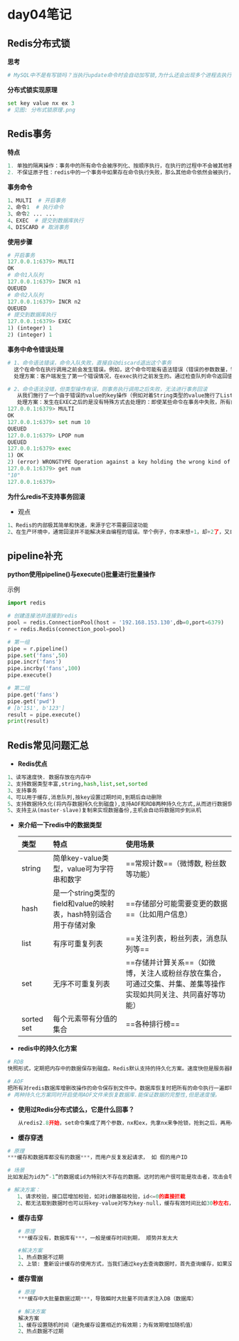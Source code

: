 # **day04笔记**

## **Redis分布式锁**



**思考**

```python
# MySQL中不是有写锁吗？当执行update命令时会自动加写锁,为什么还会出现多个进程去执行+1操作时造成结果的不确定性？
```

**分布式锁实现原理**

```python
set key value nx ex 3
# 见图: 分布式锁原理.png
```

## **Redis事务**

**特点**

```python
1. 单独的隔离操作：事务中的所有命令会被序列化、按顺序执行，在执行的过程中不会被其他客户端发送来的命令打断
2. 不保证原子性：redis中的一个事务中如果存在命令执行失败，那么其他命令依然会被执行，没有回滚机制
```

**事务命令**

```python
1、MULTI  # 开启事务
2、命令1  # 执行命令
3、命令2 ... ...
4、EXEC  # 提交到数据库执行
4、DISCARD # 取消事务
```

**使用步骤**

```python
# 开启事务
127.0.0.1:6379> MULTI
OK
# 命令1入队列
127.0.0.1:6379> INCR n1
QUEUED
# 命令2入队列
127.0.0.1:6379> INCR n2
QUEUED
# 提交到数据库执行
127.0.0.1:6379> EXEC
1) (integer) 1
2) (integer) 1
```

**事务中命令错误处理**

```python
# 1、命令语法错误，命令入队失败，直接自动discard退出这个事务
  这个在命令在执行调用之前会发生错误。例如，这个命令可能有语法错误（错误的参数数量，错误的命令名）
  处理方案：客户端发生了第一个错误情况，在exec执行之前发生的。通过检查队列命令返回值:如果这个命令回答这个队列的命令是正确的，否则redis会返回一个错误。如果那里发生了一个队列命令错误，大部分客户端将会退出并丢弃这个事务

# 2、命令语法没错，但类型操作有误，则事务执行调用之后失败，无法进行事务回滚
   从我们施行了一个由于错误的value的key操作（例如对着String类型的value施行了List命令操作）
   处理方案：发生在EXEC之后的是没有特殊方式去处理的：即使某些命令在事务中失败，所有的其他命令都将会被执行。
127.0.0.1:6379> MULTI
OK
127.0.0.1:6379> set num 10
QUEUED
127.0.0.1:6379> LPOP num
QUEUED
127.0.0.1:6379> exec
1) OK
2) (error) WRONGTYPE Operation against a key holding the wrong kind of value
127.0.0.1:6379> get num
"10"
127.0.0.1:6379> 
```



**为什么redis不支持事务回滚**

- 观点


```python
1、Redis的内部极其简单和快速，来源于它不需要回滚功能
2、在生产环境中，通常回滚并不能解决来自编程的错误。举个例子，你本来想+1，却+2了，又或者+在错误的类型上,回滚并不能解决。由于无法提供一个避免程序员自己的错误，而这种错误在产品中并不会出现，所以选择一个简单和快速的方法去支持事务
```

## **pipeline补充**

 **python使用pipeline()与execute()批量进行批量操作**

示例

```python
import redis

# 创建连接池并连接到redis
pool = redis.ConnectionPool(host = '192.168.153.130',db=0,port=6379)
r = redis.Redis(connection_pool=pool)

# 第一组
pipe = r.pipeline()
pipe.set('fans',50)
pipe.incr('fans')
pipe.incrby('fans',100)
pipe.execute()

# 第二组
pipe.get('fans')
pipe.get('pwd')
# [b'151', b'123']
result = pipe.execute()
print(result)
```



## **Redis常见问题汇总**

- **Redis优点**

```python
1、读写速度快. 数据存放在内存中
2、支持数据类型丰富,string,hash,list,set,sorted
3、支持事务
4、可以用于缓存,消息队列,按key设置过期时间,到期后自动删除
5、支持数据持久化(将内存数据持久化到磁盘),支持AOF和RDB两种持久化方式,从而进行数据恢复操作,可以有效地防止数据丢失
5、支持主从(master-slave)复制来实现数据备份,主机会自动将数据同步到从机
```

- **来介绍一下redis中的数据类型**

  | 类型       | 特点                                                         | 使用场景                                                     |
  | :--------- | :----------------------------------------------------------- | :----------------------------------------------------------- |
  | string     | 简单key-value类型，value可为字符串和数字                     | ==常规计数==（微博数, 粉丝数等功能）                         |
  | hash       | 是一个string类型的field和value的映射表，hash特别适合用于存储对象 | ==存储部分可能需要变更的数据==（比如用户信息）               |
  | list       | 有序可重复列表                                               | ==关注列表，粉丝列表，消息队列等==                           |
  | set        | 无序不可重复列表                                             | ==存储并计算关系==（如微博，关注人或粉丝存放在集合，可通过交集、并集、差集等操作实现如共同关注、共同喜好等功能） |
  | sorted set | 每个元素带有分值的集合                                       | ==各种排行榜==                                               |

- **redis中的持久化方案**

```python
# RDB
快照形式，定期把内存中的数据保存到磁盘。Redis默认支持的持久化方案。速度快但是服务器断电的时候会丢失部分数据

# AOF
把所有对redis数据库增删改操作的命令保存到文件中。数据库恢复时把所有的命令执行一遍即可。
# 两种持久化方案同时开启使用AOF文件来恢复数据库.能保证数据的完整性,但是速度慢。
```

- **使用过Redis分布式锁么，它是什么回事？**

  ```python
  从redis2.8开始，set命令集成了两个参数，nx和ex，先拿nx来争抢锁，抢到之后，再用ex参数给锁加一个过期时间防止锁忘记了释放，造成死锁
  ```

- **缓存穿透**

```python
# 原理
***缓存和数据库都没有的数据***，而用户反复发起请求， 如 假的用户ID

# 场景
比如发起为id为“-1”的数据或id为特别大不存在的数据。这时的用户很可能是攻击者，攻击会导致数据库压力过大

# 解决方案：
   1、请求校验，接口层增加校验，如对id做基础校验，id<=0的直接拦截
   2、都无法取到数据时也可以将key-value对写为key-null，缓存有效时间比如30秒左右，这样可以防止攻击用户反复用同一个id暴力攻击
```

- **缓存击穿** 

  ```python
  # 原理
  ***缓存没有，数据库有***，一般是缓存时间到期， 顺势并发太大
  
  #解决方案
  1、热点数据不过期  
  2、上锁: 重新设计缓存的使用方式，当我们通过key去查询数据时，首先查询缓存，如果没有，就通过分布式锁进行加锁，取得锁的进程查DB并设置缓存，然后解锁；其他进程如果发现有锁就等待，然后等解锁后返回缓存数据或者再次查询DB
  ```

- **缓存雪崩**

  ```python
  # 原理
  ***缓存中大批量数据过期***，导致瞬时大批量不同请求注入DB（数据库）
  
  # 解决方案
  解决方案
  1、缓存设置随机时间（避免缓存设置相近的有效期；为有效期增加随机值）
  2、热点数据不过期
  ```

   



